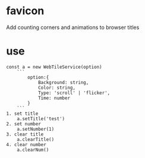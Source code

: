 # favicon
Add counting corners and animations to browser titles
# use
```
const a = new WebTileService(option)
    ```
        option:{
            Background: string,
            Color: string,
            Type: 'scroll' | 'flicker',
            Time: number
        }
    ```
1. set title
    a.setTitle('test')
2. set number
    a.setNumber(1)
3. clear title
    a.clearTitle()
4. clear number
    a.clearNum()
```
